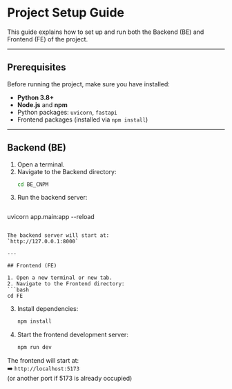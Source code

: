 # Project Setup Guide

This guide explains how to set up and run both the Backend (BE) and Frontend (FE) of the project.

---

## Prerequisites

Before running the project, make sure you have installed:

- **Python 3.8+**
- **Node.js** and **npm**
- Python packages: `uvicorn`, `fastapi`
- Frontend packages (installed via `npm install`)

---

## Backend (BE)

1. Open a terminal.
2. Navigate to the Backend directory:
   ```bash
   cd BE_CNPM
   ```
3. Run the backend server:
   ```bash
  uvicorn app.main:app --reload 
   ```

The backend server will start at:  
`http://127.0.0.1:8000`

---

## Frontend (FE)

1. Open a new terminal or new tab.
2. Navigate to the Frontend directory:
   ```bash
   cd FE
   ```
3. Install dependencies:
   ```bash
   npm install
   ```
4. Start the frontend development server:
   ```bash
   npm run dev
   ```

The frontend will start at:  
➡️ `http://localhost:5173`  
(or another port if 5173 is already occupied)
